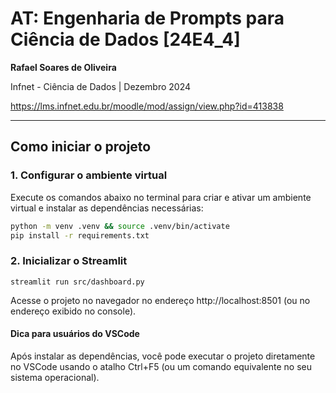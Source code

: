 # AT: Engenharia de Prompts para Ciência de Dados [24E4_4]

**Rafael Soares de Oliveira**

Infnet - Ciência de Dados | Dezembro 2024

https://lms.infnet.edu.br/moodle/mod/assign/view.php?id=413838

---

## Como iniciar o projeto

### 1. Configurar o ambiente virtual

Execute os comandos abaixo no terminal para criar e ativar um ambiente virtual e instalar as dependências necessárias:

```bash
python -m venv .venv && source .venv/bin/activate
pip install -r requirements.txt
```

### 2. Inicializar o Streamlit

```console
streamlit run src/dashboard.py
```

Acesse o projeto no navegador no endereço http://localhost:8501 (ou no endereço exibido no console).

#### Dica para usuários do VSCode

Após instalar as dependências, você pode executar o projeto diretamente no VSCode usando o atalho Ctrl+F5 (ou um comando equivalente no seu sistema operacional).
